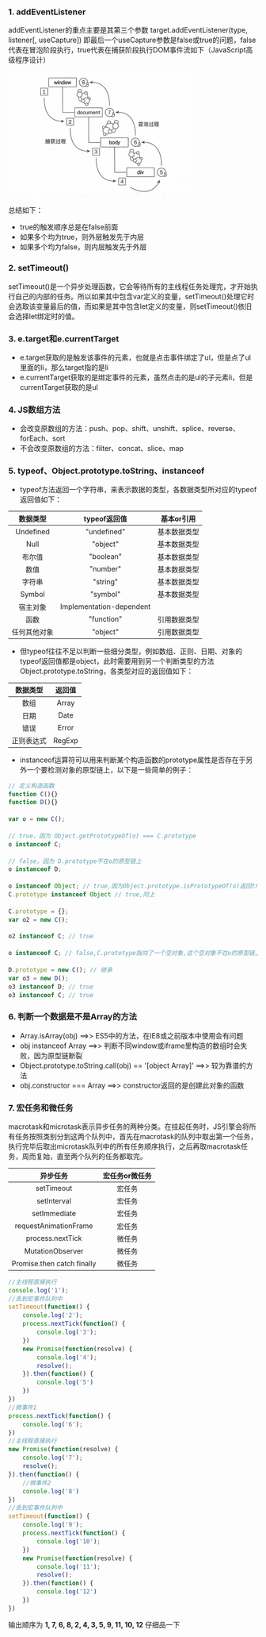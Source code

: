 ### 1. addEventListener
addEventListener的重点主要是其第三个参数 target.addEventListener(type, listener[, useCapture]) 即最后一个useCapture参数是false或true的问题，false代表在冒泡阶段执行，true代表在捕获阶段执行DOM事件流如下（JavaScript高级程序设计）

![addEventListener](img/addEventListener.png)

总结如下：
+ true的触发顺序总是在false前面
+ 如果多个均为true，则外层触发先于内层
+ 如果多个均为false，则内层触发先于外层

### 2. setTimeout()
setTimeout()是一个异步处理函数，它会等待所有的主线程任务处理完，才开始执行自己的内部的任务。所以如果其中包含var定义的变量，setTimeout()处理它时会选取该变量最后的值，而如果是其中包含let定义的变量，则setTimeout()依旧会选择let绑定时的值。

### 3. e.target和e.currentTarget
+ e.target获取的是触发该事件的元素，也就是点击事件绑定了ul，但是点了ul里面的li，那么target指的是li
+ e.currentTarget获取的是绑定事件的元素，虽然点击的是ul的子元素li，但是currentTarget获取的是ul

### 4. JS数组方法
+ 会改变原数组的方法：push、pop、shift、unshift、splice、reverse、forEach、sort
+ 不会改变原数组的方法：filter、concat、slice、map

### 5. typeof、Object.prototype.toString、instanceof
+ typeof方法返回一个字符串，来表示数据的类型，各数据类型所对应的typeof返回值如下：

| 数据类型 | typeof返回值 | 基本or引用 |
| :---: | :---: | :---: | 
| Undefined | "undefined" | 基本数据类型 |
| Null | "object" | 基本数据类型 |
| 布尔值 | "boolean" | 基本数据类型 |
| 数值 | "number" | 基本数据类型 |
| 字符串 | "string" | 基本数据类型 |
| Symbol | "symbol" | 基本数据类型 |
| 宿主对象 | Implementation-dependent |
| 函数 | "function" | 引用数据类型 |
| 任何其他对象 | "object" | 引用数据类型 |

+ 但typeof往往不足以判断一些细分类型，例如数组、正则、日期、对象的typeof返回值都是object，此时需要用到另一个判断类型的方法Object.prototype.toString，各类型对应的返回值如下：

| 数据类型 | 返回值 |
| :---: | :---: |
| 数组 | Array |
| 日期 | Date |
| 错误 | Error |
| 正则表达式 | RegExp |

+ instanceof运算符可以用来判断某个构造函数的prototype属性是否存在于另外一个要检测对象的原型链上，以下是一些简单的例子：
```javascript
// 定义构造函数
function C(){} 
function D(){} 

var o = new C();

// true，因为 Object.getPrototypeOf(o) === C.prototype
o instanceof C; 

// false，因为 D.prototype不在o的原型链上
o instanceof D; 

o instanceof Object; // true,因为Object.prototype.isPrototypeOf(o)返回true
C.prototype instanceof Object // true,同上

C.prototype = {};
var o2 = new C();

o2 instanceof C; // true

o instanceof C; // false,C.prototype指向了一个空对象,这个空对象不在o的原型链上.

D.prototype = new C(); // 继承
var o3 = new D();
o3 instanceof D; // true
o3 instanceof C; // true
```


### 6. 判断一个数据是不是Array的方法
+ Array.isArray(obj) ==>> ES5中的方法，在IE8或之前版本中使用会有问题
+ obj instanceof Array ==>> 判断不同window或iframe里构造的数组时会失败，因为原型链断裂
+ Object.prototype.toString.call(obj) == '[object Array]' ==>> 较为靠谱的方法
+ obj.constructor === Array ==>> constructor返回的是创建此对象的函数

### 7. 宏任务和微任务
macrotask和microtask表示异步任务的两种分类。在挂起任务时，JS引擎会将所有任务按照类别分到这两个队列中，首先在macrotask的队列中取出第一个任务，执行完毕后取出microtask队列中的所有任务顺序执行，之后再取macrotask任务，周而复始，直至两个队列的任务都取完。

| 异步任务 | 宏任务or微任务 |
| :---: | :---: |
| setTimeout | 宏任务 |
| setInterval | 宏任务 |
| setImmediate | 宏任务 |
| requestAnimationFrame | 宏任务 |
| process.nextTick | 微任务 |
| MutationObserver | 微任务 |
| Promise.then catch finally | 微任务 |

```javascript
//主线程直接执行
console.log('1');
//丢到宏事件队列中
setTimeout(function() {
    console.log('2');
    process.nextTick(function() {
        console.log('3');
    })
    new Promise(function(resolve) {
        console.log('4');
        resolve();
    }).then(function() {
        console.log('5')
    })
})
//微事件1
process.nextTick(function() {
    console.log('6');
})
//主线程直接执行
new Promise(function(resolve) {
    console.log('7');
    resolve();
}).then(function() {
    //微事件2
    console.log('8')
})
//丢到宏事件队列中
setTimeout(function() {
    console.log('9');
    process.nextTick(function() {
        console.log('10');
    })
    new Promise(function(resolve) {
        console.log('11');
        resolve();
    }).then(function() {
        console.log('12')
    })
})
```

输出顺序为 **1, 7, 6, 8, 2, 4, 3, 5, 9, 11, 10, 12** 仔细品一下












